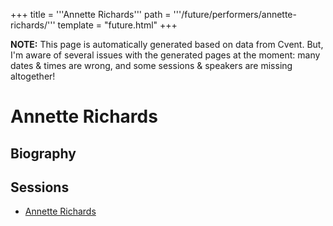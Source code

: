 +++
title = '''Annette Richards'''
path = '''/future/performers/annette-richards/'''
template = "future.html"
+++

<p class="todo">
<strong>NOTE:</strong> This page is automatically generated based on data from Cvent.
But, I'm aware of several issues with the generated pages at the moment:
many dates & times are wrong, and some sessions & speakers are missing altogether!
</p>

<h1>Annette Richards</h1>
<h2>Biography</h2>
<p></p>
<h2>Sessions</h2>
<ul><li><a href="/future/sessions/annette-richards/">Annette Richards</a></li>

